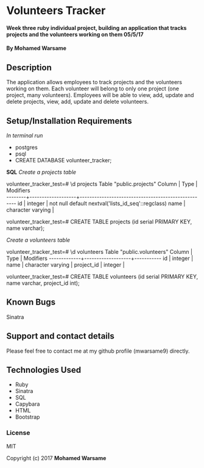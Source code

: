  # Volunteers Tracker

 #### Week three ruby individual project, building an application that tracks projects and the volunteers working on them 05/5/17

 #### By Mohamed Warsame

 ## Description

 The application allows employees to track projects and the volunteers working on them. Each volunteer will belong to only one project (one project, many volunteers). Employees will be able to view, add, update and delete projects, view, add, update and delete volunteers.

 ## Setup/Installation Requirements
 *In terminal run*
 * postgres
 * psql
 * CREATE DATABASE volunteer_tracker;

 **SQL**
 *Create a projects table*

 volunteer_tracker_test=# \d projects
 Table "public.projects"
 Column |       Type        |                     Modifiers                      
 --------+-------------------+----------------------------------------------------
 id     | integer           | not null default nextval('lists_id_seq'::regclass)
 name   | character varying |

 volunteer_tracker_test=# CREATE TABLE projects (id serial PRIMARY KEY, name varchar);


 *Create a volunteers table*

 volunteer_tracker_test=# \d volunteers
             Table "public.volunteers"
    Column    |       Type        | Modifiers
 -------------+-------------------+-----------
  id          | integer           |
  name        | character varying |
  project_id  | integer           |

  volunteer_tracker_test=# CREATE TABLE volunteers (id serial PRIMARY KEY, name varchar, project_id int);

 ## Known Bugs

 Sinatra

 ## Support and contact details

 Please feel free to contact me at my github profile (mwarsame9) directly.

 ## Technologies Used

 * Ruby
 * Sinatra
 * SQL
 * Capybara
 * HTML
 * Bootstrap


 ### License

 MIT

 Copyright (c) 2017 **Mohamed Warsame**
